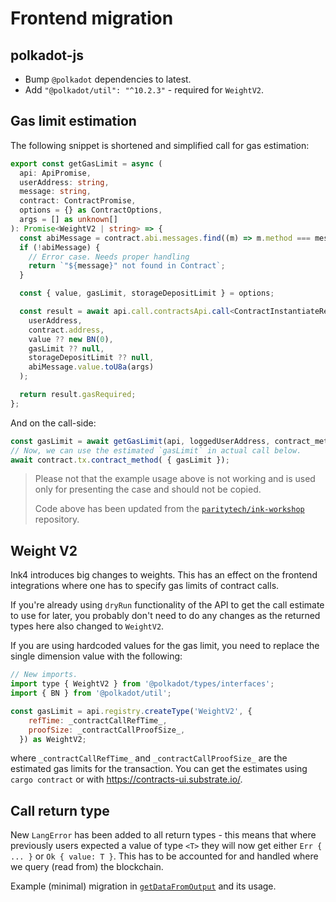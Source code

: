 # Frontend migration

## polkadot-js 

* Bump `@polkadot` dependencies to latest.
* Add `"@polkadot/util": "^10.2.3"` - required for `WeightV2`.

## Gas limit estimation

The following snippet is shortened and simplified call for gas estimation:
```typescript
export const getGasLimit = async (
  api: ApiPromise,
  userAddress: string,
  message: string,
  contract: ContractPromise,
  options = {} as ContractOptions,
  args = [] as unknown[]
): Promise<WeightV2 | string> => {
  const abiMessage = contract.abi.messages.find((m) => m.method === message);
  if (!abiMessage) { 
    // Error case. Needs proper handling
    return `"${message}" not found in Contract`;
  }

  const { value, gasLimit, storageDepositLimit } = options;

  const result = await api.call.contractsApi.call<ContractInstantiateResult>(
    userAddress,
    contract.address,
    value ?? new BN(0),
    gasLimit ?? null,
    storageDepositLimit ?? null,
    abiMessage.value.toU8a(args)
  );

  return result.gasRequired;
};
```

And on the call-side:
```typescript
const gasLimit = await getGasLimit(api, loggedUserAddress, contract_method, contract, options, args);
// Now, we can use the estimated `gasLimit` in actual call below.
await contract.tx.contract_method( { gasLimit });
```

> Please not that the example usage above is not working and is used only for presenting the case and should not be copied.
>
> Code above has been updated from the [`paritytech/ink-workshop`](https://github.com/paritytech/ink-workshop/tree/7fb7bde6af9565eb55ca9d518f316c02c46d216e/frontend/lib/useInk/utils/contracts) repository.

## Weight V2

Ink4 introduces big changes to weights. This has an effect on the frontend integrations where one has to specify gas limits of contract calls.

If you're already using `dryRun` functionality of the API to get the call estimate to use for later, you probably don't need to do any changes as the returned types here also changed to `WeightV2`.

If you are using hardcoded values for the gas limit, you need to replace the single dimension value with the following:
```javascript
// New imports.
import type { WeightV2 } from '@polkadot/types/interfaces';
import { BN } from '@polkadot/util';

const gasLimit = api.registry.createType('WeightV2', {
    refTime: _contractCallRefTime_,
    proofSize: _contractCallProofSize_,
  }) as WeightV2;
```
where `_contractCallRefTime_` and `_contractCallProofSize_` are the estimated gas limits for the transaction. You can get the estimates using `cargo contract` or with https://contracts-ui.substrate.io/.


## Call return type

New `LangError` has been added to all return types - this means that where previously users expected a value of type `<T>` they will now get either `Err { ... }` or `Ok { value: T }`. This has to be accounted for and handled where we query (read from) the blockchain.

Example (minimal) migration in [`getDataFromOutput`](https://github.com/Cardinal-Cryptography/bulletin-board-example/blob/ink4/frontend/src/utils/getDataFromOutput.ts#L3) and its usage.
